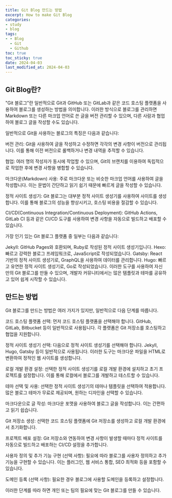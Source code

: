 ```yaml
---
title: Git Blog 만드는 방법
excerpt: How to make Git Blog
categories:
- study
- blog
tags:
- - Blog
  - Git
  - Github
toc: true
toc_sticky: true
date: 2024-04-03
last_modified_at: 2024-04-03
---
```



## Git Blog란?

"Git 블로그"란 일반적으로 Git과 GitHub 또는 GitLab과 같은 코드 호스팅 플랫폼을 사용하여 블로그를 생성하는 방법을 의미합니다. 이러한 방식으로 블로그를 관리하면 Markdown 또는 다른 마크업 언어로 쓴 글을 버전 관리할 수 있으며, 다른 사람과 협업하여 블로그 글을 작성할 수도 있습니다.

일반적으로 Git을 사용하는 블로그의 특징은 다음과 같습니다:

버전 관리: Git을 사용하여 글을 작성하고 수정하면 각각의 변경 사항이 버전으로 관리됩니다. 이를 통해 이전 버전으로 롤백하거나 변경 내역을 추적할 수 있습니다.

협업: 여러 명의 작성자가 동시에 작업할 수 있으며, Git의 브랜치를 이용하여 독립적으로 작업한 후에 변경 사항을 병합할 수 있습니다.

마크다운(Markdown) 사용: 주로 마크다운 또는 비슷한 마크업 언어를 사용하여 글을 작성합니다. 이는 문법이 간단하고 읽기 쉽기 때문에 빠르게 글을 작성할 수 있습니다.

정적 사이트 생성기: Git 블로그는 대부분 정적 사이트 생성기를 사용하여 사이트를 생성합니다. 이를 통해 블로그의 성능을 향상시키고, 호스팅 비용을 절감할 수 있습니다.

CI/CD(Continuous Integration/Continuous Deployment): GitHub Actions, GitLab CI 등과 같은 CI/CD 도구를 사용하여 변경 사항을 자동으로 빌드하고 배포할 수 있습니다.

가장 인기 있는 Git 블로그 플랫폼 중 일부는 다음과 같습니다:

Jekyll: GitHub Pages와 호환되며, Ruby로 작성된 정적 사이트 생성기입니다.
Hexo: 빠르고 강력한 블로그 프레임워크로, JavaScript로 작성되었습니다.
Gatsby: React 기반의 정적 사이트 생성기로, GraphQL을 사용하여 데이터를 관리합니다.
Hugo: 빠르고 유연한 정적 사이트 생성기로, Go로 작성되었습니다.
이러한 도구를 사용하여 자신만의 Git 블로그를 만들 수 있으며, 개발자 커뮤니티에서는 많은 템플릿과 테마를 공유하고 있어 쉽게 시작할 수 있습니다. 

## 만드는 방법 

Git 블로그를 만드는 방법은 여러 가지가 있지만, 일반적으로 다음 단계를 따릅니다.

코드 호스팅 플랫폼 선택: 먼저 코드 호스팅 플랫폼을 선택해야 합니다. GitHub, GitLab, Bitbucket 등이 일반적으로 사용됩니다. 각 플랫폼은 Git 저장소를 호스팅하고 협업을 지원합니다.

정적 사이트 생성기 선택: 다음으로 정적 사이트 생성기를 선택해야 합니다. Jekyll, Hugo, Gatsby 등이 일반적으로 사용됩니다. 이러한 도구는 마크다운 파일을 HTML로 변환하여 정적인 웹 사이트를 생성합니다.

로컬 개발 환경 설정: 선택한 정적 사이트 생성기를 로컬 개발 환경에 설치하고 초기 프로젝트를 설정합니다. 이를 통해 로컬에서 블로그를 개발하고 테스트할 수 있습니다.

테마 선택 및 사용: 선택한 정적 사이트 생성기의 테마나 템플릿을 선택하여 적용합니다. 많은 블로그 테마가 무료로 제공되며, 원하는 디자인을 선택할 수 있습니다.

마크다운으로 글 작성: 마크다운 포맷을 사용하여 블로그 글을 작성합니다. 이는 간편하고 읽기 쉽습니다.

Git 저장소 생성: 선택한 코드 호스팅 플랫폼에 Git 저장소를 생성하고 로컬 개발 환경에서 초기화합니다.

프로젝트 배포 설정: Git 저장소와 연동하여 변경 사항이 발생할 때마다 정적 사이트를 자동으로 빌드하고 배포하는 CI/CD 설정을 추가합니다.

사용자 정의 및 추가 기능 구현 (선택 사항): 필요에 따라 블로그를 사용자 정의하고 추가 기능을 구현할 수 있습니다. 이는 플러그인, 웹 서비스 통합, SEO 최적화 등을 포함할 수 있습니다.

도메인 등록 (선택 사항): 필요한 경우 블로그에 사용할 도메인을 등록하고 설정합니다.

이러한 단계를 따라 하면 개인 또는 팀의 필요에 맞는 Git 블로그를 만들 수 있습니다.